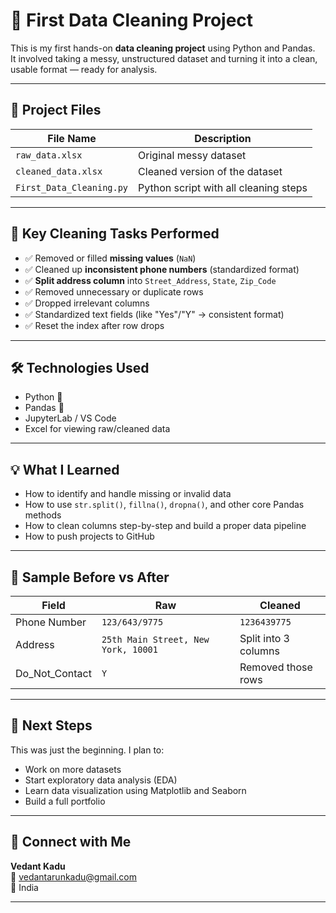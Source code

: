 # 🧹 First Data Cleaning Project

This is my first hands-on **data cleaning project** using Python and Pandas.  
It involved taking a messy, unstructured dataset and turning it into a clean, usable format — ready for analysis.

---

## 📁 Project Files

| File Name               | Description                                 |
|------------------------|---------------------------------------------|
| `raw_data.xlsx`        | Original messy dataset                      |
| `cleaned_data.xlsx`    | Cleaned version of the dataset              |
| `First_Data_Cleaning.py` | Python script with all cleaning steps      |

---

## 🧼 Key Cleaning Tasks Performed

- ✅ Removed or filled **missing values** (`NaN`)
- ✅ Cleaned up **inconsistent phone numbers** (standardized format)
- ✅ **Split address column** into `Street_Address`, `State`, `Zip_Code`
- ✅ Removed unnecessary or duplicate rows
- ✅ Dropped irrelevant columns
- ✅ Standardized text fields (like "Yes"/"Y" → consistent format)
- ✅ Reset the index after row drops

---

## 🛠️ Technologies Used

- Python 🐍
- Pandas 🐼
- JupyterLab / VS Code
- Excel for viewing raw/cleaned data

---

## 💡 What I Learned

- How to identify and handle missing or invalid data
- How to use `str.split()`, `fillna()`, `dropna()`, and other core Pandas methods
- How to clean columns step-by-step and build a proper data pipeline
- How to push projects to GitHub

---

## 🧠 Sample Before vs After

| Field         | Raw                              | Cleaned             |
|---------------|----------------------------------|---------------------|
| Phone Number  | `123/643/9775`                   | `1236439775`        |
| Address       | `25th Main Street, New York, 10001` | Split into 3 columns |
| Do_Not_Contact | `Y`                              | Removed those rows  |

---

## 🚀 Next Steps

This was just the beginning. I plan to:
- Work on more datasets
- Start exploratory data analysis (EDA)
- Learn data visualization using Matplotlib and Seaborn
- Build a full portfolio

---

## 🔗 Connect with Me

**Vedant Kadu**  
📧 vedantarunkadu@gmail.com  
📍 India  

---

